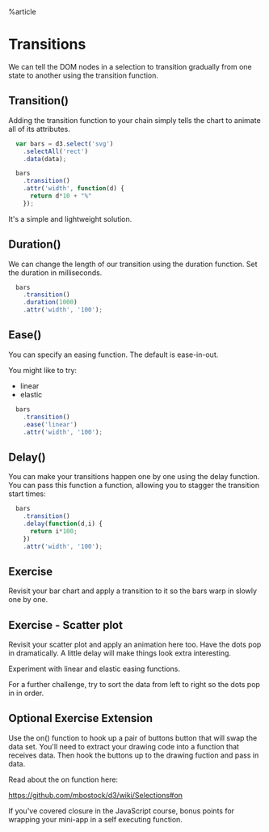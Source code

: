 %article


# Transitions

We can tell the DOM nodes in a selection to transition gradually from one state to another using the transition function.

## Transition()

Adding the transition function to your chain simply tells the chart to animate all of its attributes.

```js
  var bars = d3.select('svg')
    .selectAll('rect')
    .data(data);

  bars
    .transition()
    .attr('width', function(d) {
      return d*10 + "%"
    });
```





It's a simple and lightweight solution.

## Duration()

We can change the length of our transition using the duration function. Set the duration in milliseconds.

```js
  bars
    .transition()
    .duration(1000)
    .attr('width', '100');
```





## Ease()

You can specify an easing function. The default is ease-in-out.

You might like to try:

* linear
* elastic

```js
  bars
    .transition()
    .ease('linear')
    .attr('width', '100');
```





## Delay()

You can make your transitions happen one by one using the delay function. You can pass this function a function, allowing you to stagger the transition start times:


```js
  bars
    .transition()
    .delay(function(d,i) {
      return i*100;
    })
    .attr('width', '100');
```






## Exercise

Revisit your bar chart and apply a transition to it so the bars warp in slowly one by one.




## Exercise - Scatter plot

Revisit your scatter plot and apply an animation here too. Have the dots pop in dramatically. A little delay will make things look extra interesting.

Experiment with linear and elastic easing functions.

For a further challenge, try to sort the data from left to right so the dots pop in in order.




## Optional Exercise Extension

Use the on() function to hook up a pair of buttons button that will swap the data set. You'll need to extract your drawing code into a function that receives data. Then hook the buttons up to the drawing fuction and pass in data.

Read about the on function here:

<https://github.com/mbostock/d3/wiki/Selections#on>

If you've covered closure in the JavaScript course, bonus points for wrapping your mini-app in a self executing function.
